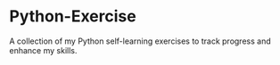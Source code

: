 # Python-Exercise
A collection of my Python self-learning exercises to track progress and enhance my skills.
